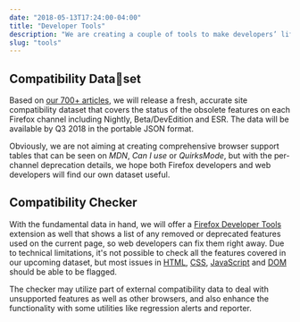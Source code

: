 ```yaml
---
date: "2018-05-13T17:24:00-04:00"
title: "Developer Tools"
description: "We are creating a couple of tools to make developers’ life easier."
slug: "tools"
---
```

## Compatibility Dataset

Based on [our 700+ articles](https://www.fxsitecompat.com/en-CA/docs/), we will release a fresh, accurate site compatibility dataset that covers the status of the obsolete features on each Firefox channel including Nightly, Beta/DevEdition and ESR. The data will be available by Q3 2018 in the portable JSON format.

Obviously, we are not aiming at creating comprehensive browser support tables that can be seen on *MDN*, *Can I use* or *QuirksMode*, but with the per-channel deprecation details, we hope both Firefox developers and web developers will find our own dataset useful.

## Compatibility Checker

With the fundamental data in hand, we will offer a [Firefox Developer Tools](https://developer.mozilla.org/docs/Tools) extension as well that shows a list of any removed or deprecated features used on the current page, so web developers can fix them right away. Due to technical limitations, it's not possible to check all the features covered in our upcoming dataset, but most issues in [HTML](https://www.fxsitecompat.com/en-CA/categories/html/), [CSS](https://www.fxsitecompat.com/en-CA/categories/css/), [JavaScript](https://www.fxsitecompat.com/en-CA/categories/javascript/) and [DOM](https://www.fxsitecompat.com/en-CA/categories/dom/) should be able to be flagged.

The checker may utilize part of external compatibility data to deal with unsupported features as well as other browsers, and also enhance the functionality with some utilities like regression alerts and reporter.
